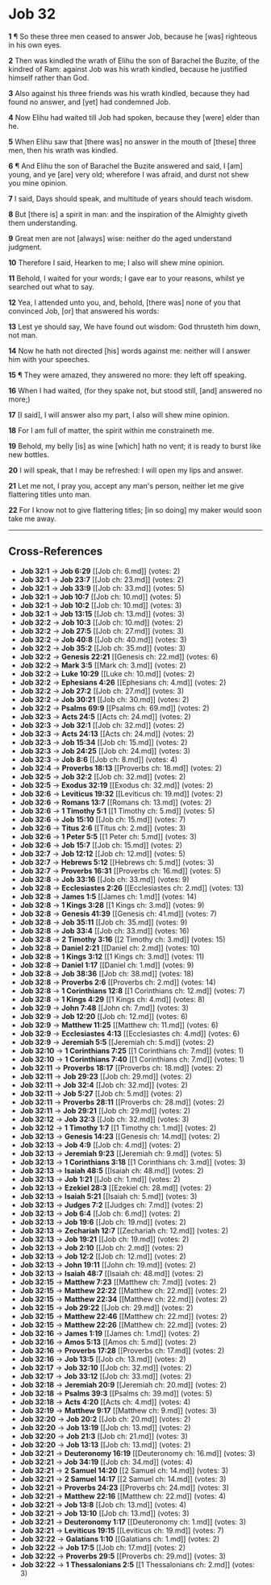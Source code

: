 # Job 32

**1** ¶ So these three men ceased to answer Job, because he [was] righteous in his own eyes.

**2** Then was kindled the wrath of Elihu the son of Barachel the Buzite, of the kindred of Ram: against Job was his wrath kindled, because he justified himself rather than God.

**3** Also against his three friends was his wrath kindled, because they had found no answer, and [yet] had condemned Job.

**4** Now Elihu had waited till Job had spoken, because they [were] elder than he.

**5** When Elihu saw that [there was] no answer in the mouth of [these] three men, then his wrath was kindled.

**6** ¶ And Elihu the son of Barachel the Buzite answered and said, I [am] young, and ye [are] very old; wherefore I was afraid, and durst not shew you mine opinion.

**7** I said, Days should speak, and multitude of years should teach wisdom.

**8** But [there is] a spirit in man: and the inspiration of the Almighty giveth them understanding.

**9** Great men are not [always] wise: neither do the aged understand judgment.

**10** Therefore I said, Hearken to me; I also will shew mine opinion.

**11** Behold, I waited for your words; I gave ear to your reasons, whilst ye searched out what to say.

**12** Yea, I attended unto you, and, behold, [there was] none of you that convinced Job, [or] that answered his words:

**13** Lest ye should say, We have found out wisdom: God thrusteth him down, not man.

**14** Now he hath not directed [his] words against me: neither will I answer him with your speeches.

**15** ¶ They were amazed, they answered no more: they left off speaking.

**16** When I had waited, (for they spake not, but stood still, [and] answered no more;)

**17** [I said], I will answer also my part, I also will shew mine opinion.

**18** For I am full of matter, the spirit within me constraineth me.

**19** Behold, my belly [is] as wine [which] hath no vent; it is ready to burst like new bottles.

**20** I will speak, that I may be refreshed: I will open my lips and answer.

**21** Let me not, I pray you, accept any man's person, neither let me give flattering titles unto man.

**22** For I know not to give flattering titles; [in so doing] my maker would soon take me away.

---

## Cross-References

- **Job 32:1** → **Job 6:29** [[Job ch: 6.md]] (votes: 2)
- **Job 32:1** → **Job 23:7** [[Job ch: 23.md]] (votes: 2)
- **Job 32:1** → **Job 33:9** [[Job ch: 33.md]] (votes: 5)
- **Job 32:1** → **Job 10:7** [[Job ch: 10.md]] (votes: 5)
- **Job 32:1** → **Job 10:2** [[Job ch: 10.md]] (votes: 3)
- **Job 32:1** → **Job 13:15** [[Job ch: 13.md]] (votes: 3)
- **Job 32:2** → **Job 10:3** [[Job ch: 10.md]] (votes: 2)
- **Job 32:2** → **Job 27:5** [[Job ch: 27.md]] (votes: 3)
- **Job 32:2** → **Job 40:8** [[Job ch: 40.md]] (votes: 3)
- **Job 32:2** → **Job 35:2** [[Job ch: 35.md]] (votes: 3)
- **Job 32:2** → **Genesis 22:21** [[Genesis ch: 22.md]] (votes: 6)
- **Job 32:2** → **Mark 3:5** [[Mark ch: 3.md]] (votes: 2)
- **Job 32:2** → **Luke 10:29** [[Luke ch: 10.md]] (votes: 2)
- **Job 32:2** → **Ephesians 4:26** [[Ephesians ch: 4.md]] (votes: 2)
- **Job 32:2** → **Job 27:2** [[Job ch: 27.md]] (votes: 3)
- **Job 32:2** → **Job 30:21** [[Job ch: 30.md]] (votes: 2)
- **Job 32:2** → **Psalms 69:9** [[Psalms ch: 69.md]] (votes: 2)
- **Job 32:3** → **Acts 24:5** [[Acts ch: 24.md]] (votes: 2)
- **Job 32:3** → **Job 32:1** [[Job ch: 32.md]] (votes: 2)
- **Job 32:3** → **Acts 24:13** [[Acts ch: 24.md]] (votes: 2)
- **Job 32:3** → **Job 15:34** [[Job ch: 15.md]] (votes: 2)
- **Job 32:3** → **Job 24:25** [[Job ch: 24.md]] (votes: 3)
- **Job 32:3** → **Job 8:6** [[Job ch: 8.md]] (votes: 4)
- **Job 32:4** → **Proverbs 18:13** [[Proverbs ch: 18.md]] (votes: 2)
- **Job 32:5** → **Job 32:2** [[Job ch: 32.md]] (votes: 2)
- **Job 32:5** → **Exodus 32:19** [[Exodus ch: 32.md]] (votes: 2)
- **Job 32:6** → **Leviticus 19:32** [[Leviticus ch: 19.md]] (votes: 2)
- **Job 32:6** → **Romans 13:7** [[Romans ch: 13.md]] (votes: 2)
- **Job 32:6** → **1 Timothy 5:1** [[1 Timothy ch: 5.md]] (votes: 5)
- **Job 32:6** → **Job 15:10** [[Job ch: 15.md]] (votes: 7)
- **Job 32:6** → **Titus 2:6** [[Titus ch: 2.md]] (votes: 3)
- **Job 32:6** → **1 Peter 5:5** [[1 Peter ch: 5.md]] (votes: 3)
- **Job 32:6** → **Job 15:7** [[Job ch: 15.md]] (votes: 2)
- **Job 32:7** → **Job 12:12** [[Job ch: 12.md]] (votes: 5)
- **Job 32:7** → **Hebrews 5:12** [[Hebrews ch: 5.md]] (votes: 3)
- **Job 32:7** → **Proverbs 16:31** [[Proverbs ch: 16.md]] (votes: 5)
- **Job 32:8** → **Job 33:16** [[Job ch: 33.md]] (votes: 9)
- **Job 32:8** → **Ecclesiastes 2:26** [[Ecclesiastes ch: 2.md]] (votes: 13)
- **Job 32:8** → **James 1:5** [[James ch: 1.md]] (votes: 14)
- **Job 32:8** → **1 Kings 3:28** [[1 Kings ch: 3.md]] (votes: 9)
- **Job 32:8** → **Genesis 41:39** [[Genesis ch: 41.md]] (votes: 7)
- **Job 32:8** → **Job 35:11** [[Job ch: 35.md]] (votes: 9)
- **Job 32:8** → **Job 33:4** [[Job ch: 33.md]] (votes: 16)
- **Job 32:8** → **2 Timothy 3:16** [[2 Timothy ch: 3.md]] (votes: 15)
- **Job 32:8** → **Daniel 2:21** [[Daniel ch: 2.md]] (votes: 10)
- **Job 32:8** → **1 Kings 3:12** [[1 Kings ch: 3.md]] (votes: 11)
- **Job 32:8** → **Daniel 1:17** [[Daniel ch: 1.md]] (votes: 9)
- **Job 32:8** → **Job 38:36** [[Job ch: 38.md]] (votes: 18)
- **Job 32:8** → **Proverbs 2:6** [[Proverbs ch: 2.md]] (votes: 14)
- **Job 32:8** → **1 Corinthians 12:8** [[1 Corinthians ch: 12.md]] (votes: 7)
- **Job 32:8** → **1 Kings 4:29** [[1 Kings ch: 4.md]] (votes: 8)
- **Job 32:9** → **John 7:48** [[John ch: 7.md]] (votes: 3)
- **Job 32:9** → **Job 12:20** [[Job ch: 12.md]] (votes: 6)
- **Job 32:9** → **Matthew 11:25** [[Matthew ch: 11.md]] (votes: 6)
- **Job 32:9** → **Ecclesiastes 4:13** [[Ecclesiastes ch: 4.md]] (votes: 6)
- **Job 32:9** → **Jeremiah 5:5** [[Jeremiah ch: 5.md]] (votes: 2)
- **Job 32:10** → **1 Corinthians 7:25** [[1 Corinthians ch: 7.md]] (votes: 1)
- **Job 32:10** → **1 Corinthians 7:40** [[1 Corinthians ch: 7.md]] (votes: 1)
- **Job 32:11** → **Proverbs 18:17** [[Proverbs ch: 18.md]] (votes: 2)
- **Job 32:11** → **Job 29:23** [[Job ch: 29.md]] (votes: 2)
- **Job 32:11** → **Job 32:4** [[Job ch: 32.md]] (votes: 2)
- **Job 32:11** → **Job 5:27** [[Job ch: 5.md]] (votes: 2)
- **Job 32:11** → **Proverbs 28:11** [[Proverbs ch: 28.md]] (votes: 2)
- **Job 32:11** → **Job 29:21** [[Job ch: 29.md]] (votes: 2)
- **Job 32:12** → **Job 32:3** [[Job ch: 32.md]] (votes: 3)
- **Job 32:12** → **1 Timothy 1:7** [[1 Timothy ch: 1.md]] (votes: 2)
- **Job 32:13** → **Genesis 14:23** [[Genesis ch: 14.md]] (votes: 2)
- **Job 32:13** → **Job 4:9** [[Job ch: 4.md]] (votes: 2)
- **Job 32:13** → **Jeremiah 9:23** [[Jeremiah ch: 9.md]] (votes: 5)
- **Job 32:13** → **1 Corinthians 3:18** [[1 Corinthians ch: 3.md]] (votes: 3)
- **Job 32:13** → **Isaiah 48:5** [[Isaiah ch: 48.md]] (votes: 2)
- **Job 32:13** → **Job 1:21** [[Job ch: 1.md]] (votes: 2)
- **Job 32:13** → **Ezekiel 28:3** [[Ezekiel ch: 28.md]] (votes: 2)
- **Job 32:13** → **Isaiah 5:21** [[Isaiah ch: 5.md]] (votes: 3)
- **Job 32:13** → **Judges 7:2** [[Judges ch: 7.md]] (votes: 2)
- **Job 32:13** → **Job 6:4** [[Job ch: 6.md]] (votes: 2)
- **Job 32:13** → **Job 19:6** [[Job ch: 19.md]] (votes: 2)
- **Job 32:13** → **Zechariah 12:7** [[Zechariah ch: 12.md]] (votes: 2)
- **Job 32:13** → **Job 19:21** [[Job ch: 19.md]] (votes: 2)
- **Job 32:13** → **Job 2:10** [[Job ch: 2.md]] (votes: 2)
- **Job 32:13** → **Job 12:2** [[Job ch: 12.md]] (votes: 2)
- **Job 32:13** → **John 19:11** [[John ch: 19.md]] (votes: 2)
- **Job 32:13** → **Isaiah 48:7** [[Isaiah ch: 48.md]] (votes: 2)
- **Job 32:15** → **Matthew 7:23** [[Matthew ch: 7.md]] (votes: 2)
- **Job 32:15** → **Matthew 22:22** [[Matthew ch: 22.md]] (votes: 2)
- **Job 32:15** → **Matthew 22:34** [[Matthew ch: 22.md]] (votes: 2)
- **Job 32:15** → **Job 29:22** [[Job ch: 29.md]] (votes: 2)
- **Job 32:15** → **Matthew 22:46** [[Matthew ch: 22.md]] (votes: 2)
- **Job 32:15** → **Matthew 22:26** [[Matthew ch: 22.md]] (votes: 2)
- **Job 32:16** → **James 1:19** [[James ch: 1.md]] (votes: 2)
- **Job 32:16** → **Amos 5:13** [[Amos ch: 5.md]] (votes: 2)
- **Job 32:16** → **Proverbs 17:28** [[Proverbs ch: 17.md]] (votes: 2)
- **Job 32:16** → **Job 13:5** [[Job ch: 13.md]] (votes: 2)
- **Job 32:17** → **Job 32:10** [[Job ch: 32.md]] (votes: 2)
- **Job 32:17** → **Job 33:12** [[Job ch: 33.md]] (votes: 2)
- **Job 32:18** → **Jeremiah 20:9** [[Jeremiah ch: 20.md]] (votes: 2)
- **Job 32:18** → **Psalms 39:3** [[Psalms ch: 39.md]] (votes: 5)
- **Job 32:18** → **Acts 4:20** [[Acts ch: 4.md]] (votes: 4)
- **Job 32:19** → **Matthew 9:17** [[Matthew ch: 9.md]] (votes: 3)
- **Job 32:20** → **Job 20:2** [[Job ch: 20.md]] (votes: 2)
- **Job 32:20** → **Job 13:19** [[Job ch: 13.md]] (votes: 2)
- **Job 32:20** → **Job 21:3** [[Job ch: 21.md]] (votes: 3)
- **Job 32:20** → **Job 13:13** [[Job ch: 13.md]] (votes: 2)
- **Job 32:21** → **Deuteronomy 16:19** [[Deuteronomy ch: 16.md]] (votes: 3)
- **Job 32:21** → **Job 34:19** [[Job ch: 34.md]] (votes: 4)
- **Job 32:21** → **2 Samuel 14:20** [[2 Samuel ch: 14.md]] (votes: 3)
- **Job 32:21** → **2 Samuel 14:17** [[2 Samuel ch: 14.md]] (votes: 3)
- **Job 32:21** → **Proverbs 24:23** [[Proverbs ch: 24.md]] (votes: 3)
- **Job 32:21** → **Matthew 22:16** [[Matthew ch: 22.md]] (votes: 4)
- **Job 32:21** → **Job 13:8** [[Job ch: 13.md]] (votes: 4)
- **Job 32:21** → **Job 13:10** [[Job ch: 13.md]] (votes: 3)
- **Job 32:21** → **Deuteronomy 1:17** [[Deuteronomy ch: 1.md]] (votes: 3)
- **Job 32:21** → **Leviticus 19:15** [[Leviticus ch: 19.md]] (votes: 7)
- **Job 32:22** → **Galatians 1:10** [[Galatians ch: 1.md]] (votes: 2)
- **Job 32:22** → **Job 17:5** [[Job ch: 17.md]] (votes: 2)
- **Job 32:22** → **Proverbs 29:5** [[Proverbs ch: 29.md]] (votes: 3)
- **Job 32:22** → **1 Thessalonians 2:5** [[1 Thessalonians ch: 2.md]] (votes: 3)

